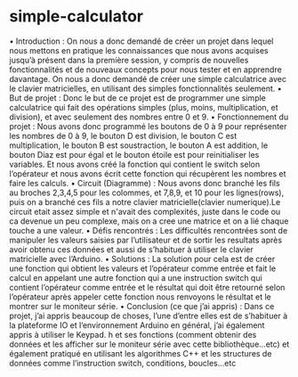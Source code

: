 # simple-calculator

• Introduction :
On nous a donc demandé de créer un projet dans lequel nous mettons en
pratique les connaissances que nous avons acquises jusqu’à présent dans la
première session, y compris de nouvelles fonctionnalités et de nouveaux
concepts pour nous tester et en apprendre davantage. On nous a donc
demandé de créer une simple calculatrice avec le clavier matricielles, en
utilisant des simples fonctionnalités seulement.
• But de projet :
Donc le but de ce projet est de programmer une simple calculatrice qui fait
des opérations simples (plus, moins, multiplication, et division), et avec
seulement des nombres entre 0 et 9.
• Fonctionnement du projet :
Nous avons donc programmé les boutons de 0 à 9 pour représenter les
nombres de 0 à 9, le bouton D est division, le bouton C est multiplication, le
bouton B est soustraction, le bouton A est addition, le bouton Diaz est pour
égal et le bouton étoile est pour reinitialiser les variables. Et nous avons
créé la fonction qui contient le switch selon l’opérateur et nous avons écrit
cette fonction qui récupèrent les nombres et faire les calculs.
• Circuit (Diagramme) :
Nous avons donc branché les fils au broches 2,3,4,5 pour les colommes, et
7,8,9, et 10 pour les lignes(rows), puis on a branché
ces fils a notre clavier matricielle(clavier numerique).Le circuit etait assez
simple et n'avait des complexités, juste dans le code ou ca devenue un peu
complexe, mais on a cree une matrice et on a lié chaque touche a une valeur.
• Défis rencontrés :
Les difficultés rencontrées sont de manipuler les valeurs saisies par
l’utilisateur et de sortir les resultats après avoir obtenu ces données et aussi
de s’habituer à utiliser le clavier matricielle avec l’Arduino.
• Solutions :
La solution pour cela est de créer une fonction qui obtient les valeurs et
l’opérateur comme entrée et fait le calcul en appelant une autre fonction qui
a une instruction switch qui contient l’opérateur comme entrée et le résultat
qui doit être retourné selon l’opérateur après appeler cette fonction nous
renvoyons le résultat et le montrer sur le moniteur série.
• Conclusion (ce que j’ai appris) :
Dans ce projet, j’ai appris beaucoup de choses, l’une d’entre elles est de
s’habituer à la plateforme IO et l’environnement Arduino en général, j’ai
également appris à utiliser le Keypad. h et ses fonctions (comment obtenir
des données et les afficher sur le moniteur série avec cette bibliothèque...etc)
et également pratiqué en utilisant les algorithmes C++ et les structures de
données comme l’instruction switch, conditions, boucles...etc
